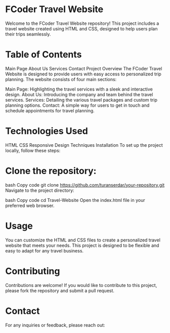 
# FCoder Travel Website 
Welcome to the FCoder Travel Website repository! This project includes a travel website created using HTML and CSS, designed to help users plan their trips seamlessly.

 # Table of Contents  
Main Page
About Us
Services
Contact
Project Overview
The FCoder Travel Website is designed to provide users with easy access to personalized trip planning. The website consists of four main sections:

Main Page: Highlighting the travel services with a sleek and interactive design.
About Us: Introducing the company and team behind the travel services.
Services: Detailing the various travel packages and custom trip planning options.
Contact: A simple way for users to get in touch and schedule appointments for travel planning.
# Technologies Used
HTML
CSS
Responsive Design Techniques
Installation
To set up the project locally, follow these steps:

# Clone the repository:

bash
Copy code
git clone https://github.com/turanserdar/your-repository.git
Navigate to the project directory:

bash
Copy code
cd Travel-Website
Open the index.html file in your preferred web browser.

# Usage
You can customize the HTML and CSS files to create a personalized travel website that meets your needs. This project is designed to be flexible and easy to adapt for any travel business.

# Contributing
Contributions are welcome! If you would like to contribute to this project, please fork the repository and submit a pull request.

# Contact
For any inquiries or feedback, please reach out:

